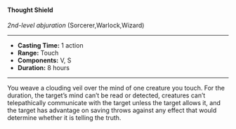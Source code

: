 #### Thought Shield
*2nd-level abjuration* (Sorcerer,Warlock,Wizard)
___
- **Casting Time:** 1 action
- **Range:** Touch
- **Components:** V, S
- **Duration:** 8 hours
---
You weave a clouding veil over the mind of one creature you touch. For the duration, the target’s mind can’t be read or detected, creatures can’t telepathically communicate with the target unless the target allows it, and the target has advantage on saving throws against any effect that would determine whether it is telling the truth.
